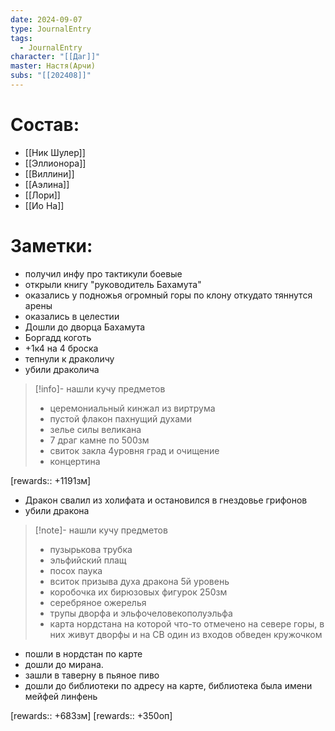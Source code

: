 ```yaml
---
date: 2024-09-07
type: JournalEntry
tags:
  - JournalEntry
character: "[[Даг]]"
master: Настя(Арчи)
subs: "[[202408]]"
---
```

# Состав:
- [[Ник Шулер]]
- [[Эллионора]]
- [[Виллини]]
- [[Аэлина]]
- [[Лори]]
- [[Ио На]]

# Заметки:
- получил инфу про тактикули боевые
- открыли книгу "руководитель Бахамута"
- оказались у подножья огромный горы по  клону откудато тяннутся арены
- оказались в целестии
- Дошли до дворца Бахамута
- Боргадд коготь
- +1к4 на 4 броска
- тепнули к драколичу
- убили драколича
>[!info]- нашли кучу предметов
> - церемониальный кинжал из виртрума
> - пустой флакон пахнущий духами
> - зелье силы великана
> - 7 драг камне по 500зм
> - свиток закла 4уровня град и очищение
> - концертина

[rewards:: +1191зм]

- Дракон свалил из холифата и остановился в гнездовье грифонов
- убили дракона
>[!note]- нашли кучу предметов
> - пузырькова трубка 
> - эльфийский плащ
> - посох паука
> - вситок призыва духа дракона 5й уровень
> - коробочка их бирюзовых фигурок 250зм
> - серебряное ожерелья
> - трупы дворфа и эльфочеловекополуэльфа
> - карта нордстана на которой что-то отмечено на севере горы, в них живут дворфы и на СВ один из входов обведен кружочком
- пошли в нордстан по карте
- дошли до мирана.
- зашли в таверну в пьяное пиво
- дошли до библиотеки по адресу на карте, библиотека была имени мейфей линфень

[rewards:: +683зм]
[rewards:: +350оп]

